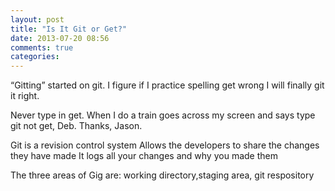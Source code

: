 ```yaml
---
layout: post
title: "Is It Git or Get?"
date: 2013-07-20 08:56
comments: true
categories: 
---
```

“Gitting” started on git.  I figure if I practice spelling get wrong I will finally git it right.

Never type in get.  When I do a train goes across my screen and says type git not get, Deb.  Thanks, Jason.

Git is a revision control system
Allows the developers to share the changes they have made
It logs all your changes and why you made them

The three areas of Gig are:
working directory,staging area, git respository

